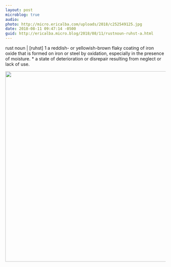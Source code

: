 ```yaml
---
layout: post
microblog: true
audio: 
photo: http://micro.ericalba.com/uploads/2018/c252549125.jpg
date: 2018-08-11 09:47:14 -0500
guid: http://ericalba.micro.blog/2018/08/11/rustnoun-ruhst-a.html
---
```

rust
noun | [ruhst]
1 a reddish- or yellowish-brown flaky coating of iron oxide that is formed on iron or steel by oxidation, especially in the presence of moisture. * a state of deterioration or disrepair resulting from neglect or lack of use.

<img src="http://micro.ericalba.com/uploads/2018/c252549125.jpg" width="600" height="600" />
